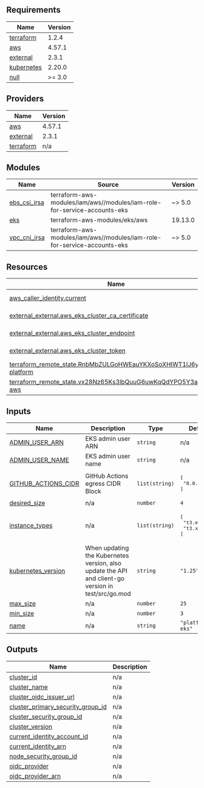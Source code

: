 <!-- BEGIN_TF_DOCS -->
## Requirements

| Name | Version |
|------|---------|
| <a name="requirement_terraform"></a> [terraform](#requirement\_terraform) | 1.2.4 |
| <a name="requirement_aws"></a> [aws](#requirement\_aws) | 4.57.1 |
| <a name="requirement_external"></a> [external](#requirement\_external) | 2.3.1 |
| <a name="requirement_kubernetes"></a> [kubernetes](#requirement\_kubernetes) | 2.20.0 |
| <a name="requirement_null"></a> [null](#requirement\_null) | >= 3.0 |

## Providers

| Name | Version |
|------|---------|
| <a name="provider_aws"></a> [aws](#provider\_aws) | 4.57.1 |
| <a name="provider_external"></a> [external](#provider\_external) | 2.3.1 |
| <a name="provider_terraform"></a> [terraform](#provider\_terraform) | n/a |

## Modules

| Name | Source | Version |
|------|--------|---------|
| <a name="module_ebs_csi_irsa"></a> [ebs\_csi\_irsa](#module\_ebs\_csi\_irsa) | terraform-aws-modules/iam/aws//modules/iam-role-for-service-accounts-eks | ~> 5.0 |
| <a name="module_eks"></a> [eks](#module\_eks) | terraform-aws-modules/eks/aws | 19.13.0 |
| <a name="module_vpc_cni_irsa"></a> [vpc\_cni\_irsa](#module\_vpc\_cni\_irsa) | terraform-aws-modules/iam/aws//modules/iam-role-for-service-accounts-eks | ~> 5.0 |

## Resources

| Name | Type |
|------|------|
| [aws_caller_identity.current](https://registry.terraform.io/providers/hashicorp/aws/4.57.1/docs/data-sources/caller_identity) | data source |
| [external_external.aws_eks_cluster_ca_certificate](https://registry.terraform.io/providers/hashicorp/external/2.3.1/docs/data-sources/external) | data source |
| [external_external.aws_eks_cluster_endpoint](https://registry.terraform.io/providers/hashicorp/external/2.3.1/docs/data-sources/external) | data source |
| [external_external.aws_eks_cluster_token](https://registry.terraform.io/providers/hashicorp/external/2.3.1/docs/data-sources/external) | data source |
| [terraform_remote_state.RnbMbZULGoHWEauYKXoSoXHIWT1lJ6yqBg0Y-platform](https://registry.terraform.io/providers/hashicorp/terraform/latest/docs/data-sources/remote_state) | data source |
| [terraform_remote_state.vx28Nz65Ks3lbQuuG6uwKqQdYPO5Y3aq6mbN-aws](https://registry.terraform.io/providers/hashicorp/terraform/latest/docs/data-sources/remote_state) | data source |

## Inputs

| Name | Description | Type | Default | Required |
|------|-------------|------|---------|:--------:|
| <a name="input_ADMIN_USER_ARN"></a> [ADMIN\_USER\_ARN](#input\_ADMIN\_USER\_ARN) | EKS admin user ARN | `string` | n/a | yes |
| <a name="input_ADMIN_USER_NAME"></a> [ADMIN\_USER\_NAME](#input\_ADMIN\_USER\_NAME) | EKS admin user name | `string` | n/a | yes |
| <a name="input_GITHUB_ACTIONS_CIDR"></a> [GITHUB\_ACTIONS\_CIDR](#input\_GITHUB\_ACTIONS\_CIDR) | GitHub Actions egress CIDR Block | `list(string)` | <pre>[<br>  "0.0.0.0/0"<br>]</pre> | no |
| <a name="input_desired_size"></a> [desired\_size](#input\_desired\_size) | n/a | `number` | `4` | no |
| <a name="input_instance_types"></a> [instance\_types](#input\_instance\_types) | n/a | `list(string)` | <pre>[<br>  "t3.medium",<br>  "t3.xlarge"<br>]</pre> | no |
| <a name="input_kubernetes_version"></a> [kubernetes\_version](#input\_kubernetes\_version) | When updating the Kubernetes version, also update the API and client-go version in test/src/go.mod | `string` | `"1.25"` | no |
| <a name="input_max_size"></a> [max\_size](#input\_max\_size) | n/a | `number` | `25` | no |
| <a name="input_min_size"></a> [min\_size](#input\_min\_size) | n/a | `number` | `3` | no |
| <a name="input_name"></a> [name](#input\_name) | n/a | `string` | `"platform-eks"` | no |

## Outputs

| Name | Description |
|------|-------------|
| <a name="output_cluster_id"></a> [cluster\_id](#output\_cluster\_id) | n/a |
| <a name="output_cluster_name"></a> [cluster\_name](#output\_cluster\_name) | n/a |
| <a name="output_cluster_oidc_issuer_url"></a> [cluster\_oidc\_issuer\_url](#output\_cluster\_oidc\_issuer\_url) | n/a |
| <a name="output_cluster_primary_security_group_id"></a> [cluster\_primary\_security\_group\_id](#output\_cluster\_primary\_security\_group\_id) | n/a |
| <a name="output_cluster_security_group_id"></a> [cluster\_security\_group\_id](#output\_cluster\_security\_group\_id) | n/a |
| <a name="output_cluster_version"></a> [cluster\_version](#output\_cluster\_version) | n/a |
| <a name="output_current_identity_account_id"></a> [current\_identity\_account\_id](#output\_current\_identity\_account\_id) | n/a |
| <a name="output_current_identity_arn"></a> [current\_identity\_arn](#output\_current\_identity\_arn) | n/a |
| <a name="output_node_security_group_id"></a> [node\_security\_group\_id](#output\_node\_security\_group\_id) | n/a |
| <a name="output_oidc_provider"></a> [oidc\_provider](#output\_oidc\_provider) | n/a |
| <a name="output_oidc_provider_arn"></a> [oidc\_provider\_arn](#output\_oidc\_provider\_arn) | n/a |
<!-- END_TF_DOCS -->